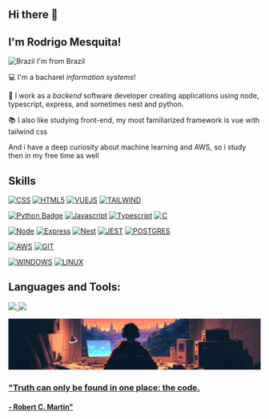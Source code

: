 <!--
**RodrigoMesquita-dev/RodrigoMesquita-dev** is a ✨ _special_ ✨ repository because its `README.md` (this file) appears on your GitHub profile.

Here are some ideas to get you started:

- 🔭 I’m currently working on ...
- 🌱 I’m currently learning ...
- 👯 I’m looking to collaborate on ...
- 🤔 I’m looking for help with ...
- 💬 Ask me about ...
- 📫 How to reach me: ...
- 😄 Pronouns: ...
- ⚡ Fun fact: ...
-->
## Hi there 👋

## I'm Rodrigo Mesquita!

![Brazil](https://raw.githubusercontent.com/stevenrskelton/flag-icon/master/png/16/country-4x3/br.png "Brazil") I'm from Brazil

:computer: I'm a bacharel _information systems_!

:briefcase: I work as a *backend* software developer creating applications using node, typescript, express, and sometimes nest and python.

:books: I also like studying front-end, my most familiarized framework is vue with tailwind css

And i have a deep curiosity about machine learning and AWS, so i study then in my free time as well

## Skills

[![CSS](https://img.shields.io/badge/CSS-239120?&style=for-the-badge&logo=css3&logoColor=white)]()
[![HTML5](https://img.shields.io/badge/HTML5-E34F26?style=for-the-badge&logo=html5&logoColor=white)]()
[![VUEJS](https://img.shields.io/badge/Vue.js-35495E?style=for-the-badge&logo=vue.js&logoColor=4FC08D)]()
[![TAILWIND](https://img.shields.io/badge/Tailwind_CSS-38B2AC?style=for-the-badge&logo=tailwind-css&logoColor=white)]()

[![Python Badge](https://img.shields.io/badge/Python-3776AB?style=for-the-badge&logo=python&logoColor=white)]()
[![Javascript](https://img.shields.io/badge/JavaScript-323330?style=for-the-badge&logo=javascript&logoColor=F7DF1)]()
[![Typescript](https://img.shields.io/badge/TypeScript-007ACC?style=for-the-badge&logo=typescript&logoColor=white)]()
[![C](https://img.shields.io/badge/C-00599C?style=for-the-badge&logo=c&logoColor=white)]()

[![Node](https://img.shields.io/badge/Node%20js-339933?style=for-the-badge&logo=nodedotjs&logoColor=white)]()
[![Express](https://img.shields.io/badge/Express%20js-000000?style=for-the-badge&logo=express&logoColor=white)]()
[![Nest](https://img.shields.io/badge/nestjs-E0234E?style=for-the-badge&logo=nestjs&logoColor=white)]()
[![JEST](https://img.shields.io/badge/Jest-C21325?style=for-the-badge&logo=jest&logoColor=white)]()
[![POSTGRES](https://img.shields.io/badge/PostgreSQL-316192?style=for-the-badge&logo=postgresql&logoColor=white)]()

[![AWS](https://img.shields.io/badge/Amazon_AWS-FF9900?style=for-the-badge&logo=amazonaws&logoColor=white)]()
[![GIT](https://img.shields.io/badge/Git-E34F26?style=for-the-badge&logo=git&logoColor=white)]()

[![WINDOWS](https://img.shields.io/badge/Windows-017AD7?style=for-the-badge&logo=windows&logoColor=white)]()
[![LINUX](https://img.shields.io/badge/Linux-E34F26?style=for-the-badge&logo=linux&logoColor=black)]()

## Languages and Tools:
<div>
<a href="https://github.com/RodrigoMesquita-dev">
<img height="180em" src="https://github-readme-stats.vercel.app/api/top-langs/?username=RodrigoMesquita-dev&layout=compact&langs_count=7&theme=dracula"/>
<img height="180em" src="https://github-readme-stats.vercel.app/api?username=RodrigoMesquita-dev&show_icons=true&theme=dracula&include_all_commits=true&count_private=true"/>
</div>


![Wallpaper](images/coding-wallpaper.png)


### "Truth can only be found in one place: the code.
#### -  Robert C. Martin"
<!--
### "You will never find time for anything. Is you want time you must make it
#### - Charles Buxton"

## About me

[![Github Badge](https://img.shields.io/badge/GitHub-100000?style=for-the-badge&logo=github&logoColor=white)]( https://github.com/pamelaotero) [![Linkedin Badge](https://img.shields.io/badge/LinkedIn-0077B5?style=for-the-badge&logo=linkedin&logoColor=white)](https://www.linkedin.com/in/pamelaotero2019/)

## Skills

[![HTML](https://img.shields.io/badge/HTML-239120?style=for-the-badge&logo=html5&logoColor=white)]()
[![CSS](https://img.shields.io/badge/CSS-239120?&style=for-the-badge&logo=css3&logoColor=white)]()
[![HTML5](https://img.shields.io/badge/HTML5-E34F26?style=for-the-badge&logo=html5&logoColor=white)]()
[![SASS](https://img.shields.io/badge/Sass-CC6699?style=for-the-badge&logo=sass&logoColor=white)]()
[![VUEJS](https://img.shields.io/badge/Vue.js-35495E?style=for-the-badge&logo=vue.js&logoColor=4FC08D)]()
[![BOOTSTRAP](https://img.shields.io/badge/Bootstrap-563D7C?style=for-the-badge&logo=bootstrap&logoColor=white)]()
[![JQUERY](https://img.shields.io/badge/jQuery-0769AD?style=for-the-badge&logo=jquery&logoColor=white)]()
[![MAKDOWN](https://img.shields.io/badge/Markdown-000000?style=for-the-badge&logo=markdown&logoColor=white)]()

[![Python Badge](https://img.shields.io/badge/Python-3776AB?style=for-the-badge&logo=python&logoColor=white)]()
[![DJANGO](https://img.shields.io/badge/Django-092E20?style=for-the-badge&logo=django&logoColor=white)]()
[![POSTGRES](https://img.shields.io/badge/PostgreSQL-316192?style=for-the-badge&logo=postgresql&logoColor=white)]()

[![C](https://img.shields.io/badge/C-00599C?style=for-the-badge&logo=c&logoColor=white)]()
[![GIT](https://img.shields.io/badge/Git-E34F26?style=for-the-badge&logo=git&logoColor=white)]()

[![WINDOWS](https://img.shields.io/badge/Windows-017AD7?style=for-the-badge&logo=windows&logoColor=white)]()
[![LINUX](https://img.shields.io/badge/Linux-E34F26?style=for-the-badge&logo=linux&logoColor=black)]()

## Languages and Tools:
<div>
<a href="https://github.com/pamelaotero">
<img height="180em" src="https://github-readme-stats.vercel.app/api/top-langs/?username=pamelaotero&layout=compact&langs_count=7&theme=dracula"/>
<img height="180em" src="https://github-readme-stats.vercel.app/api?username=pamelaotero&show_icons=true&theme=dracula&include_all_commits=true&count_private=true"/>
</div>

- Thanks for visiting.

- Enjoy it!! o/
 
 
![](https://github.com/Platane/snk/raw/output/github-contribution-grid-snake.svg)
-->
